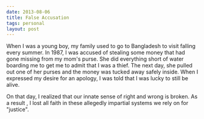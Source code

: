 ```yaml
---
date: 2013-08-06
title: False Accusation
tags: personal
layout: post
---
```


When I was a young boy, my family used to go to Bangladesh to visit falling every summer. In 1987, I was accused of stealing some money that had gone missing from my mom's purse. She did everything short of water boarding me to get me to admit that I was a thief. The next day, she pulled out one of her purses and the money was tucked away safely inside. When I expressed my desire for an apology, I was told that I was lucky to still be alive.

On that day, I realized that our innate sense of right and wrong is broken. As a result , I lost all faith in these allegedly impartial systems we rely on for "justice".